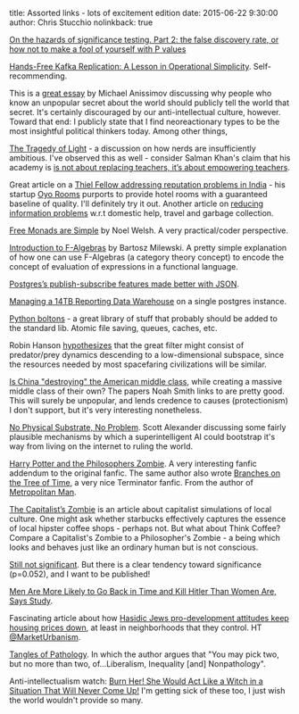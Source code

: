title: Assorted links - lots of excitement edition
date: 2015-06-22 9:30:00
author: Chris Stucchio
nolinkback: true

[On the hazards of significance testing. Part 2: the false discovery rate, or how not to make a fool of yourself with P values](http://www.dcscience.net/2014/03/24/on-the-hazards-of-significance-testing-part-2-the-false-discovery-rate-or-how-not-to-make-a-fool-of-yourself-with-p-values/)

[Hands-Free Kafka Replication: A Lesson in Operational Simplicity](http://blog.confluent.io/2015/04/07/hands-free-kafka-replication-a-lesson-in-operational-simplicity/). Self-recommending.

This is a [great essay](http://www.moreright.net/anonymity-and-the-right/) by Michael Anissimov discussing why people who know an unpopular secret about the world should publicly tell the world that secret. It's certainly discouraged by our anti-intellectual culture, however. Toward that end: I publicly state that I find neoreactionary types to be the most insightful political thinkers today. Among other things,

[The Tragedy of Light](http://thefutureprimaeval.net/the-tragedy-of-light/) - a discussion on how nerds are insufficiently ambitious. I've observed this as well - consider Salman Khan's claim that his academy is [is not about replacing teachers, it’s about empowering teachers](http://www.telegraph.co.uk/education/educationnews/9568850/Khan-Academy-The-man-who-wants-to-teach-the-world.html).

Great article on a [Thiel Fellow addressing reputation problems in India](http://techcrunch.com/2015/04/06/oyo-rooms) - his startup [Oyo Rooms](http://www.oyorooms.com/) purports to provide hotel rooms with a guaranteed baseline of quality. I'll definitely try it out. Another article on [reducing information problems](http://logos.nationalinterest.in/2015/04/information-asymmetry-in-the-information-age/) w.r.t domestic help, travel and garbage collection.

[Free Monads are Simple](http://underscore.io/blog/posts/2015/04/14/free-monads-are-simple.html) by Noel Welsh. A very practical/coder perspective.

[Introduction to F-Algebras](https://www.fpcomplete.com/user/bartosz/understanding-algebras) by Bartosz Milewski. A pretty simple explanation of how one can use F-Algebras (a category theory concept) to encode the concept of evaluation of expressions in a functional language.

[Postgres’s publish-subscribe features made better with JSON](https://blog.andyet.com/2015/04/06/postgres-pubsub-with-json).

[Managing a 14TB Reporting Data Warehouse](http://technology.inmobi.com/blog/managing-a-14tb-reporting-data-warehouse) on a single postgres instance.

[Python boltons](https://github.com/mahmoud/boltons) - a great library of stuff that probably should be added to the standard lib. Atomic file saving, queues, caches, etc.

Robin Hanson [hypothesizes](http://www.overcomingbias.com/2015/04/beware-general-visible-near-prey.html) that the great filter might consist of predator/prey dynamics descending to a low-dimensional subspace, since the resources needed by most spacefaring civilizations will be similar.

[Is China "destroying" the American middle class](http://www.bloombergview.com/articles/2015-03-25/what-s-destroying-middle-class-wages-china), while creating a massive middle class of their own? The papers Noah Smith links to are pretty good. This will surely be unpopular, and lends credence to causes (protectionism) I don't support, but it's very interesting nonetheless.

[No Physical Substrate, No Problem](http://slatestarcodex.com/2015/04/07/no-physical-substrate-no-problem/). Scott Alexander discussing some fairly plausible mechanisms by which a superintelligent AI could bootstrap it's way from living on the internet to ruling the world.

[Harry Potter and the Philosophers Zombie](https://www.fanfiction.net/s/10023949/1/Harry-Potter-and-the-Philosopher-s-Zombie). A very interesting fanfic addendum to the original fanfic. The same author also wrote [Branches on the Tree of Time](https://www.fanfiction.net/s/9658524/1/Branches-on-the-Tree-of-Time), a very nice Terminator fanfic. From the author of [Metropolitan Man](https://www.fanfiction.net/s/10360716/1/The-Metropolitan-Man).

[The Capitalist’s Zombie](http://www.ribbonfarm.com/2015/04/15/the-capitalists-zombie/) is an article about capitalist simulations of local culture. One might ask whether starbucks effectively captures the essence of local hipster coffee shops - perhaps not. But what about Think Coffee? Compare a Capitalist's Zombie to a Philosopher's Zombie - a being which looks and behaves just like an ordinary human but is not conscious.

[Still not significant](https://mchankins.wordpress.com/2013/04/21/still-not-significant-2/). But there is a clear tendency toward significance (p=0.052), and I want to be published!

[Men Are More Likely to Go Back in Time and Kill Hitler Than Women Are, Says Study](https://www.vice.com/read/men-are-more-likely-to-go-back-in-time-and-kill-hitler-than-women-are-in-theory-909).

Fascinating article about how [Hasidic Jews pro-development attitudes keep housing prices down](http://observer.com/2013/03/weapons-of-mass-construction-satmars-secret-to-keeping-housing-prices-low/), at least in neighborhoods that they control. HT [@MarketUrbanism](https://twitter.com/MarketUrbanism).

[Tangles of Pathology](http://www.interfluidity.com/v2/5876.html). In which the author argues that "You may pick two, but no more than two, of...Liberalism, Inequality [and] Nonpathology".

Anti-intellectualism watch: [Burn Her! She Would Act Like a Witch in a Situation That Will Never Come Up!](https://reason.com/blog/2015/04/02/burn-her-she-would-act-like-a-witch-in-a) I'm getting sick of these too, I just wish the world wouldn't provide so many.
